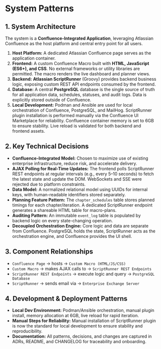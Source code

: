 # System Patterns

## 1. System Architecture

The system is a **Confluence-Integrated Application**, leveraging Atlassian Confluence as the host platform and central entry point for all users.

1. **Host Platform:** A dedicated Atlassian Confluence page serves as the application container.
2. **Frontend:** A custom Confluence Macro built with **HTML, JavaScript (ES6+), and CSS**. No external frameworks or utility libraries are permitted. The macro renders the live dashboard and planner views.
3. **Backend:** **Atlassian ScriptRunner** (Groovy) provides backend business logic, exposing custom REST API endpoints consumed by the frontend.
4. **Database:** A central **PostgreSQL** database is the single source of truth for all application data, schedules, statuses, and audit logs. Data is explicitly stored outside of Confluence.
5. **Local Development:** Podman and Ansible are used for local orchestration of Confluence, PostgreSQL, and MailHog. ScriptRunner plugin installation is performed manually via the Confluence UI Marketplace for reliability. Confluence container memory is set to 6GB to ensure stability. Live reload is validated for both backend and frontend assets.

## 2. Key Technical Decisions

* **Confluence-Integrated Model:** Chosen to maximize use of existing enterprise infrastructure, reduce risk, and accelerate delivery.
* **AJAX Polling for Real-Time Updates:** The frontend polls ScriptRunner REST endpoints at regular intervals (e.g., every 5–10 seconds) to fetch the latest state and update the DOM. WebSockets and SSE were rejected due to platform constraints.
* **Data Model:** A normalized relational model using UUIDs for internal keys, with human-readable identifiers stored separately.
* **Planning Feature Pattern:** The `chapter_schedules` table stores planned timings for each chapter/iteration. A dedicated ScriptRunner endpoint generates a shareable HTML table for macro-plans.
* **Auditing Pattern:** An immutable `event_log` table is populated by backend logic on every state-changing operation.
* **Decoupled Orchestration Engine:** Core logic and data are separate from Confluence. PostgreSQL holds the state, ScriptRunner acts as the orchestration engine, and Confluence provides the UI shell.

## 3. Component Relationships

* `Confluence Page` → hosts → `Custom Macro (HTML/JS/CSS)`
* `Custom Macro` → makes AJAX calls to → `ScriptRunner REST Endpoints`
* `ScriptRunner REST Endpoints` → execute logic and query → `PostgreSQL Database`
* `ScriptRunner` → sends email via → `Enterprise Exchange Server`

## 4. Development & Deployment Patterns

* **Local Dev Environment:** Podman/Ansible orchestration, manual plugin install, memory allocation at 6GB, live reload for rapid iteration.
* **Manual Steps for Reliability:** Manual installation of ScriptRunner plugin is now the standard for local development to ensure stability and reproducibility.
* **Documentation:** All patterns, decisions, and changes are captured in ADRs, README, and CHANGELOG for traceability and onboarding.
